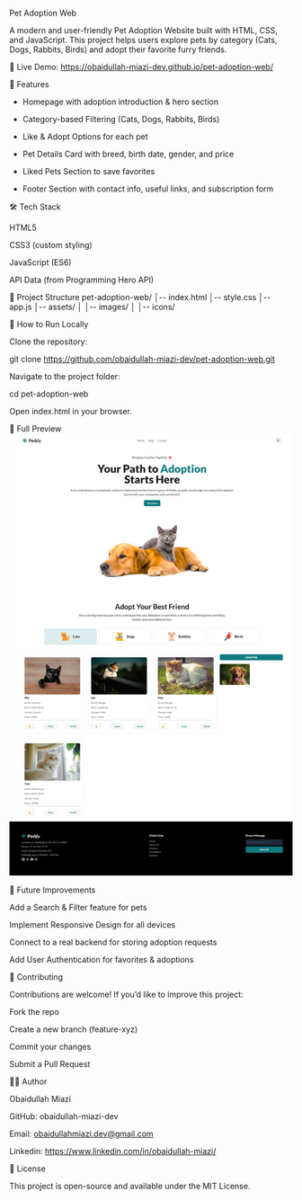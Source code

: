 Pet Adoption Web 

A modern and user-friendly Pet Adoption Website built with HTML, CSS, and JavaScript.
This project helps users explore pets by category (Cats, Dogs, Rabbits, Birds) and adopt their favorite furry friends.

🔗 Live Demo: https://obaidullah-miazi-dev.github.io/pet-adoption-web/

🚀 Features

- Homepage with adoption introduction & hero section

- Category-based Filtering (Cats, Dogs, Rabbits, Birds)

- Like & Adopt Options for each pet

- Pet Details Card with breed, birth date, gender, and price

- Liked Pets Section to save favorites

- Footer Section with contact info, useful links, and subscription form

🛠️ Tech Stack

HTML5

CSS3 (custom styling)

JavaScript (ES6)

API Data (from Programming Hero API)

📂 Project Structure
pet-adoption-web/
│-- index.html
│-- style.css
│-- app.js
│-- assets/
│   │-- images/
│   │-- icons/

🔧 How to Run Locally

Clone the repository:

git clone https://github.com/obaidullah-miazi-dev/pet-adoption-web.git


Navigate to the project folder:

cd pet-adoption-web


Open index.html in your browser.

📸 Full Preview  
![Full View Screenshot](./images/pet-adoption-web_full-view.png)


🌟 Future Improvements

Add a Search & Filter feature for pets

Implement Responsive Design for all devices

Connect to a real backend for storing adoption requests

Add User Authentication for favorites & adoptions

🤝 Contributing

Contributions are welcome! If you’d like to improve this project:

Fork the repo

Create a new branch (feature-xyz)

Commit your changes

Submit a Pull Request

👨‍💻 Author

Obaidullah Miazi  

GitHub: obaidullah-miazi-dev  

Email: obaidullahmiazi.dev@gmail.com  

Linkedin: https://www.linkedin.com/in/obaidullah-miazi/

📜 License

This project is open-source and available under the MIT License.